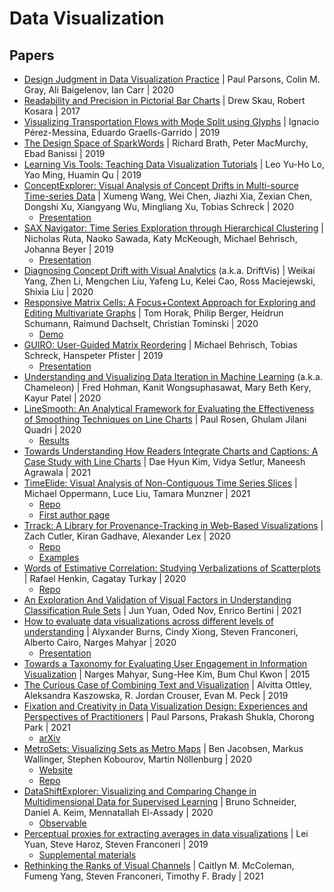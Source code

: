 # Data Visualization

## Papers

- [Design Judgment in Data Visualization Practice](https://arxiv.org/abs/2009.02628) | Paul Parsons, Colin M. Gray, Ali Baigelenov, Ian Carr | 2020
- [Readability and Precision in Pictorial Bar Charts](https://kosara.net/publications/Skau-EuroVis-2017.html) | Drew Skau, Robert Kosara | 2017
- [Visualizing Transportation Flows with Mode Split using Glyphs](https://diglib.eg.org/handle/10.2312/evs20191165) | Ignacio Pérez-Messina, Eduardo Graells-Garrido | 2019
- [The Design Space of SparkWords](https://diglib.eg.org/handle/10.2312/evs20191182) | Richard Brath, Peter MacMurchy, Ebad Banissi | 2019
- [Learning Vis Tools: Teaching Data Visualization Tutorials](https://arxiv.org/abs/1907.08796) | Leo Yu-Ho Lo, Yao Ming, Huamin Qu | 2019
- [ConceptExplorer: Visual Analysis of Concept Drifts in Multi-source Time-series Data](https://arxiv.org/abs/2007.15272) | Xumeng Wang, Wei Chen, Jiazhi Xia, Zexian Chen, Dongshi Xu, Xiangyang Wu, Mingliang Xu, Tobias Schreck | 2020
  - [Presentation](https://youtu.be/BtxxhKdO6Ms?t=5839)
- [SAX Navigator: Time Series Exploration through Hierarchical Clustering](https://vcg.seas.harvard.edu/publications/saxnavigator) | Nicholas Ruta, Naoko Sawada, Katy McKeough, Michael Behrisch, Johanna Beyer | 2019
  - [Presentation](https://youtu.be/tgbefUOYWUY)
- [Diagnosing Concept Drift with Visual Analytics](https://arxiv.org/abs/2007.14372) (a.k.a. DriftVis) | Weikai Yang, Zhen Li, Mengchen Liu, Yafeng Lu, Kelei Cao, Ross Maciejewski, Shixia Liu | 2020
- [Responsive Matrix Cells: A Focus+Context Approach for Exploring and Editing Multivariate Graphs](https://arxiv.org/abs/2009.03385) | Tom Horak, Philip Berger, Heidrun Schumann, Raimund Dachselt, Christian Tominski | 2020
  - [Demo](https://vcg.informatik.uni-rostock.de/~ct/software/RMC/)
- [GUIRO: User-Guided Matrix Reordering](https://vcg.seas.harvard.edu/publications/guiro-user-guided-matrix-reordering) | Michael Behrisch, Tobias Schreck, Hanspeter Pfister | 2019
  - [Presentation](https://youtu.be/kJ74LK4jvLM)
- [Understanding and Visualizing Data Iteration in Machine Learning](https://fredhohman.com/papers/chameleon) (a.k.a. Chameleon) | Fred Hohman, Kanit Wongsuphasawat, Mary Beth Kery, Kayur Patel | 2020
- [LineSmooth: An Analytical Framework for Evaluating the Effectiveness of Smoothing Techniques on Line Charts](https://arxiv.org/abs/2007.13882) | Paul Rosen, Ghulam Jilani Quadri | 2020
  - [Results](https://usfdatavisualization.github.io/LineSmoothDemo/)
- [Towards Understanding How Readers Integrate Charts and Captions: A Case Study with Line Charts](https://research.tableau.com/paper/towards-understanding-how-readers-integrate-charts-and-captions-case-study-line-charts) | Dae Hyun Kim, Vidya Setlur, Maneesh Agrawala | 2021
- [TimeElide: Visual Analysis of Non-Contiguous Time Series Slices](https://osf.io/yqvmf/) | Michael Oppermann, Luce Liu, Tamara Munzner | 2021
  - [Repo](https://github.com/UBC-InfoVis/time-elide)
  - [First author page](https://michaeloppermann.com/work/time-elide)
- [Trrack: A Library for Provenance-Tracking in Web-Based Visualizations](https://vdl.sci.utah.edu/publications/2020_visshort_trrack/) | Zach Cutler, Kiran Gadhave, Alexander Lex | 2020
  - [Repo](https://github.com/visdesignlab/trrack)
  - [Examples](http://vdl.sci.utah.edu/trrack-examples/)
- [Words of Estimative Correlation: Studying Verbalizations of Scatterplots](https://arxiv.org/abs/1911.12793) | Rafael Henkin, Cagatay Turkay | 2020
  - [Repo](https://github.com/nlvis/wec)
- [An Exploration And Validation of Visual Factors in Understanding Classification Rule Sets](https://arxiv.org/abs/2109.09160) | Jun Yuan, Oded Nov, Enrico Bertini | 2021
- [How to evaluate data visualizations across different levels of understanding](https://arxiv.org/abs/2009.01747) | Alyxander Burns, Cindy Xiong, Steven Franconeri, Alberto Cairo, Narges Mahyar | 2020
  - [Presentation](https://youtu.be/yoQoNCQoL_k?t=988)
- [Towards a Taxonomy for Evaluating User Engagement in Information Visualization](https://www.vis4me.com/personalvis15/papers/mahyar.pdf) | Narges Mahyar, Sung-Hee Kim, Bum Chul Kwon | 2015
- [The Curious Case of Combining Text and Visualization](https://diglib.eg.org/handle/10.2312/evs20191181) | Alvitta Ottley, Aleksandra Kaszowska, R. Jordan Crouser, Evan M. Peck | 2019
- [Fixation and Creativity in Data Visualization Design: Experiences and Perspectives of Practitioners](https://www.dvclab.net/wp-content/uploads/2021/08/Parsonsetal_Fixation_VIS_short_paper-preprint.pdf) | Paul Parsons, Prakash Shukla, Chorong Park | 2021
  - [arXiv](https://arxiv.org/abs/2108.06451)
- [MetroSets: Visualizing Sets as Metro Maps](https://arxiv.org/abs/2008.09367) | Ben Jacobsen, Markus Wallinger, Stephen Kobourov, Martin Nöllenburg | 2020
  - [Website](https://metrosets.ac.tuwien.ac.at/)
  - [Repo](https://osf.io/nvd8e/)
- [DataShiftExplorer: Visualizing and Comparing Change in Multidimensional Data for Supervised Learning](https://el-assady.com/publication/sc-ke-el-20/) | Bruno Schneider, Daniel A. Keim, Mennatallah El-Assady | 2020
  - [Observable](https://observablehq.com/d/589ea6bbf0564a88)
- [Perceptual proxies for extracting averages in data visualizations](https://link.springer.com/article/10.3758/s13423-018-1525-7) | Lei Yuan, Steve Haroz, Steven Franconeri | 2019
  - [Supplemental materials](https://osf.io/vhgdn/)
- [Rethinking the Ranks of Visual Channels](https://arxiv.org/abs/2107.11367) | Caitlyn M. McColeman, Fumeng Yang, Steven Franconeri, Timothy F. Brady | 2021
